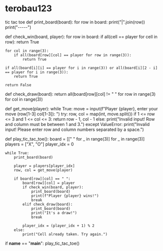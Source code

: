 # terobau123
tic tac toe
def print_board(board):
    for row in board:
        print("|".join(row))
        print("-----")


def check_win(board, player):
    for row in board:
        if all(cell == player for cell in row):
            return True

    for col in range(3):
        if all(board[row][col] == player for row in range(3)):
            return True

    if all(board[i][i] == player for i in range(3)) or all(board[i][2 - i] == player for i in range(3)):
        return True

    return False


def check_draw(board):
    return all(board[row][col] != " " for row in range(3) for col in range(3))


def get_move(player):
    while True:
        move = input(f"Player {player}, enter your move (row[1-3] col[1-3]): ")
        try:
            row, col = map(int, move.split())
            if 1 <= row <= 3 and 1 <= col <= 3:
                return row - 1, col - 1
            else:
                print("Invalid input! Row and column must be between 1 and 3.")
        except ValueError:
            print("Invalid input! Please enter row and column numbers separated by a space.")


def play_tic_tac_toe():
    board = [[" " for _ in range(3)] for _ in range(3)]
    players = ["X", "O"]
    player_idx = 0

    while True:
        print_board(board)

        player = players[player_idx]
        row, col = get_move(player)

        if board[row][col] == " ":
            board[row][col] = player
            if check_win(board, player):
                print_board(board)
                print(f"Player {player} wins!")
                break
            elif check_draw(board):
                print_board(board)
                print("It's a draw!")
                break

            player_idx = (player_idx + 1) % 2
        else:
            print("Cell already taken. Try again.")

if __name__ == "__main__":
    play_tic_tac_toe()
